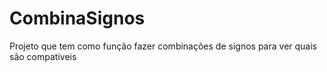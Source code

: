 # CombinaSignos
Projeto que tem como função fazer combinações de signos para ver quais são compativeis
